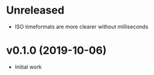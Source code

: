 # Unreleased

* ISO timeformats are more clearer without milliseconds

# v0.1.0 (2019-10-06)

* Initial work
